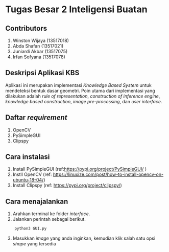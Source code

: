 # Tugas Besar 2 Inteligensi Buatan

## Contributors
1. Winston Wijaya (13517018)
2. Abda Shafan (13517021)
3. Juniardi Akbar (13517075)
4. Irfan Sofyana (13517078)

## Deskripsi Aplikasi KBS

Aplikasi ini merupakan implementasi *Knowledge Based System* untuk mendeteksi bentuk dasar geometri. Poin utama dari implementasi yang dilakukan adalah *rule of representation*, *construction of inference engine*, *knowledge based construction*, *image pre-processing*, dan *user interface*.

## Daftar *requirement*
1. OpenCV
2. PySimpleGUI
3. Clipspy

## Cara instalasi
1. Install PySimpleGUI (ref:https://pypi.org/project/PySimpleGUI/ )
2. Instll OpenCV (ref: https://linuxize.com/post/how-to-install-opencv-on-ubuntu-18-04/)
3. Install Clipspy (ref: https://pypi.org/project/clipspy/)
 
## Cara menajalankan
1. Arahkan terminal ke folder *interface*.
2. Jalankan perintah sebagai berikut.
```sh
    python3 GUI.py
```
3. Masukkan *image* yang anda inginkan, kemudian klik salah satu opsi *shape* yang tersedia
